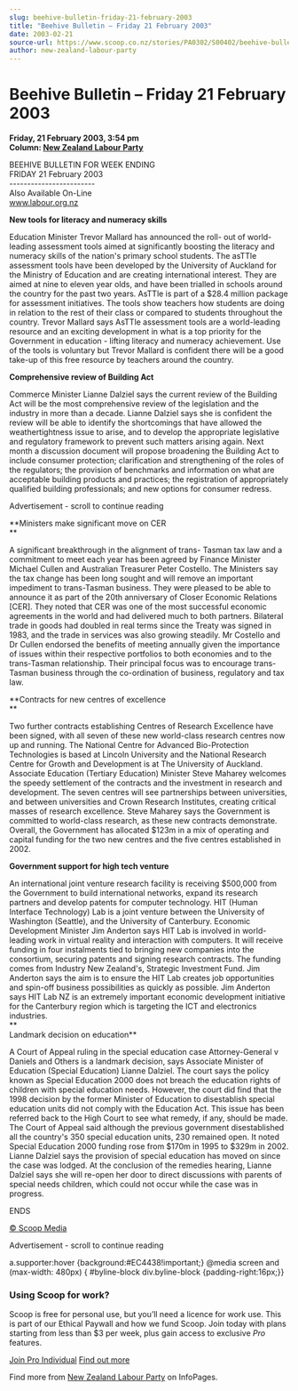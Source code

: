```yaml
---
slug: beehive-bulletin-friday-21-february-2003
title: "Beehive Bulletin – Friday 21 February 2003"
date: 2003-02-21
source-url: https://www.scoop.co.nz/stories/PA0302/S00402/beehive-bulletin-friday-21-february-2003.htm
author: new-zealand-labour-party
---
```

Beehive Bulletin – Friday 21 February 2003
==========================================

**Friday, 21 February 2003, 3:54 pm**  
**Column: [New Zealand Labour Party](https://info.scoop.co.nz/New_Zealand_Labour_Party)**

BEEHIVE BULLETIN FOR WEEK ENDING  
FRIDAY 21 February 2003  
\------------------------  
Also Available On-Line  
www.labour.org.nz  

  
**New tools for literacy and numeracy skills**

Education Minister Trevor Mallard has announced the roll- out of world-leading assessment tools aimed at significantly boosting the literacy and numeracy skills of the nation's primary school students. The asTTle assessment tools have been developed by the University of Auckland for the Ministry of Education and are creating international interest. They are aimed at nine to eleven year olds, and have been trialled in schools around the country for the past two years. AsTTle is part of a $28.4 million package for assessment initiatives. The tools show teachers how students are doing in relation to the rest of their class or compared to students throughout the country. Trevor Mallard says AsTTle assessment tools are a world-leading resource and an exciting development in what is a top priority for the Government in education - lifting literacy and numeracy achievement. Use of the tools is voluntary but Trevor Mallard is confident there will be a good take-up of this free resource by teachers around the country.

**Comprehensive review of Building Act**

Commerce Minister Lianne Dalziel says the current review of the Building Act will be the most comprehensive review of the legislation and the industry in more than a decade. Lianne Dalziel says she is confident the review will be able to identify the shortcomings that have allowed the weathertightness issue to arise, and to develop the appropriate legislative and regulatory framework to prevent such matters arising again. Next month a discussion document will propose broadening the Building Act to include consumer protection; clarification and strengthening of the roles of the regulators; the provision of benchmarks and information on what are acceptable building products and practices; the registration of appropriately qualified building professionals; and new options for consumer redress.

Advertisement - scroll to continue reading





**Ministers make significant move on CER  
**

A significant breakthrough in the alignment of trans- Tasman tax law and a commitment to meet each year has been agreed by Finance Minister Michael Cullen and Australian Treasurer Peter Costello. The Ministers say the tax change has been long sought and will remove an important impediment to trans-Tasman business. They were pleased to be able to announce it as part of the 20th anniversary of Closer Economic Relations \[CER\]. They noted that CER was one of the most successful economic agreements in the world and had delivered much to both partners. Bilateral trade in goods had doubled in real terms since the Treaty was signed in 1983, and the trade in services was also growing steadily. Mr Costello and Dr Cullen endorsed the benefits of meeting annually given the importance of issues within their respective portfolios to both economies and to the trans-Tasman relationship. Their principal focus was to encourage trans-Tasman business through the co-ordination of business, regulatory and tax law.

**Contracts for new centres of excellence  
**

Two further contracts establishing Centres of Research Excellence have been signed, with all seven of these new world-class research centres now up and running. The National Centre for Advanced Bio-Protection Technologies is based at Lincoln University and the National Research Centre for Growth and Development is at The University of Auckland. Associate Education (Tertiary Education) Minister Steve Maharey welcomes the speedy settlement of the contracts and the investment in research and development. The seven centres will see partnerships between universities, and between universities and Crown Research Institutes, creating critical masses of research excellence. Steve Maharey says the Government is committed to world-class research, as these new contracts demonstrate. Overall, the Government has allocated $123m in a mix of operating and capital funding for the two new centres and the five centres established in 2002.

**Government support for high tech venture**

An international joint venture research facility is receiving $500,000 from the Government to build international networks, expand its research partners and develop patents for computer technology. HIT (Human Interface Technology) Lab is a joint venture between the University of Washington (Seattle), and the University of Canterbury. Economic Development Minister Jim Anderton says HIT Lab is involved in world-leading work in virtual reality and interaction with computers. It will receive funding in four instalments tied to bringing new companies into the consortium, securing patents and signing research contracts. The funding comes from Industry New Zealand's, Strategic Investment Fund. Jim Anderton says the aim is to ensure the HIT Lab creates job opportunities and spin-off business possibilities as quickly as possible. Jim Anderton says HIT Lab NZ is an extremely important economic development initiative for the Canterbury region which is targeting the ICT and electronics industries.  
**  
Landmark decision on education**

A Court of Appeal ruling in the special education case Attorney-General v Daniels and Others is a landmark decision, says Associate Minister of Education (Special Education) Lianne Dalziel. The court says the policy known as Special Education 2000 does not breach the education rights of children with special education needs. However, the court did find that the 1998 decision by the former Minister of Education to disestablish special education units did not comply with the Education Act. This issue has been referred back to the High Court to see what remedy, if any, should be made. The Court of Appeal said although the previous government disestablished all the country's 350 special education units, 230 remained open. It noted Special Education 2000 funding rose from $170m in 1995 to $329m in 2002. Lianne Dalziel says the provision of special education has moved on since the case was lodged. At the conclusion of the remedies hearing, Lianne Dalziel says she will re-open her door to direct discussions with parents of special needs children, which could not occur while the case was in progress.

ENDS  

[© Scoop Media](http://www.scoop.co.nz/about/terms.html)  

Advertisement - scroll to continue reading



a.supporter:hover {background:#EC4438!important;} @media screen and (max-width: 480px) { #byline-block div.byline-block {padding-right:16px;}}

### Using Scoop for work?

Scoop is free for personal use, but you’ll need a licence for work use. This is part of our Ethical Paywall and how we fund Scoop. Join today with plans starting from less than $3 per week, plus gain access to exclusive _Pro_ features.  
  
[Join Pro Individual](https://pro.scoop.co.nz/Individual/?from=ProIn24) [Find out more](https://pro.scoop.co.nz/using-scoop-for-work/?from=ProIn24)

Find more from [New Zealand Labour Party](https://info.scoop.co.nz/New_Zealand_Labour_Party) on InfoPages.